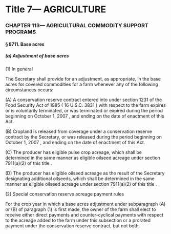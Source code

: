 
# Title 7— AGRICULTURE
### CHAPTER 113— AGRICULTURAL COMMODITY SUPPORT PROGRAMS
#### § 8711. Base acres
##### (a) Adjustment of base acres

(1) In general

The Secretary shall provide for an adjustment, as appropriate, in the base acres for covered commodities for a farm whenever any of the following circumstances occurs:

(A) A conservation reserve contract entered into under section 1231 of the Food Security Act of 1985 ( 16 U.S.C. 3831 ) with respect to the farm expires or is voluntarily terminated, or was terminated or expired during the period beginning on October 1, 2007 , and ending on the date of enactment of this Act.

(B) Cropland is released from coverage under a conservation reserve contract by the Secretary, or was released during the period beginning on October 1, 2007 , and ending on the date of enactment of this Act.

(C) The producer has eligible pulse crop acreage, which shall be determined in the same manner as eligible oilseed acreage under section 7911(a)(2) of this title .

(D) The producer has eligible oilseed acreage as the result of the Secretary designating additional oilseeds, which shall be determined in the same manner as eligible oilseed acreage under section 7911(a)(2) of this title .

(2) Special conservation reserve acreage payment rules

For the crop year in which a base acres adjustment under subparagraph (A) or (B) of paragraph (1) is first made, the owner of the farm shall elect to receive either direct payments and counter-cyclical payments with respect to the acreage added to the farm under this subsection or a prorated payment under the conservation reserve contract, but not both.
